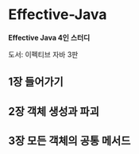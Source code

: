 # Effective-Java
__Effective Java 4인 스터디__

도서: 이펙티브 자바 3판

## 1장 들어가기
## 2장 객체 생성과 파괴

## 3장 모든 객체의 공통 메서드
